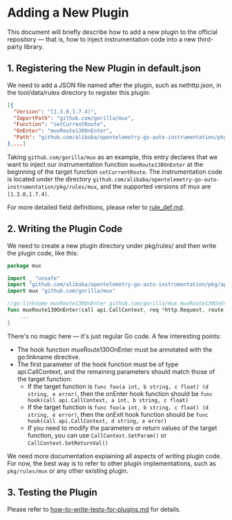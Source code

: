 # Adding a New Plugin
This document will briefly describe how to add a new plugin to the official repository — that is, how to inject instrumentation code into a new third-party library.

## 1. Registering the New Plugin in default.json
We need to add a JSON file named after the plugin, such as nethttp.json, in the tool/data/rules directory to register this plugin:
```json
[{
  "Version": "[1.3.0,1.7.4)",
  "ImportPath": "github.com/gorilla/mux",
  "Function": "setCurrentRoute",
  "OnEnter": "muxRoute130OnEnter",
  "Path": "github.com/alibaba/opentelemetry-go-auto-instrumentation/pkg/rules/mux"
},...]
```

Taking `github.com/gorilla/mux` as an example, this entry declares that we want to inject our instrumentation function `muxRoute130OnEnter` at the beginning of the target function `setCurrentRoute`. The instrumentation code is located under the directory `github.com/alibaba/opentelemetry-go-auto-instrumentation/pkg/rules/mux`, and the supported versions of mux are `[1.3.0,1.7.4)`.

For more detailed field definitions, please refer to [rule_def.md](rule_def.md).

## 2. Writing the Plugin Code
We need to create a new plugin directory under pkg/rules/ and then write the plugin code, like this:

```go
package mux

import _ "unsafe"
import "github.com/alibaba/opentelemetry-go-auto-instrumentation/pkg/api"
import mux "github.com/gorilla/mux"

//go:linkname muxRoute130OnEnter github.com/gorilla/mux.muxRoute130OnEnter
func muxRoute130OnEnter(call api.CallContext, req *http.Request, route interface{}) {
    ...
}
```
There's no magic here — it's just regular Go code. A few interesting points:

- The hook function muxRoute130OnEnter must be annotated with the go:linkname directive.
- The first parameter of the hook function must be of type api.CallContext, and the remaining parameters should match those of the target function:
  - If the target function is `func foo(a int, b string, c float) (d string, e error)`, then the onEnter hook function should be `func hook(call api.CallContext, a int, b string, c float)`
  - If the target function is `func foo(a int, b string, c float) (d string, e error)`, then the onExit hook function should be `func hook(call api.CallContext, d string, e error)`
  - If you need to modify the parameters or return values of the target function, you can use `CallContext.SetParam()` or `CallContext.SetReturnVal()`

We need more documentation explaining all aspects of writing plugin code. For now, the best way is to refer to other plugin implementations, such as `pkg/rules/mux` or any other existing plugin.

## 3. Testing the Plugin
Please refer to [how-to-write-tests-for-plugins.md](how-to-write-tests-for-plugins.md) for details.
